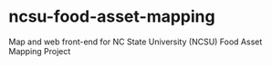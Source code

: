 ncsu-food-asset-mapping
=======================

Map and web front-end for NC State University (NCSU) Food Asset Mapping Project
